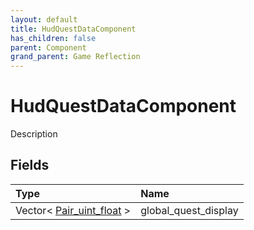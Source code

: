 ```yaml
---
layout: default
title: HudQuestDataComponent
has_children: false
parent: Component
grand_parent: Game Reflection
---
```

# HudQuestDataComponent
Description 

## Fields
| Type | Name |
|:-------------|:--------------|
| Vector< [Pair_uint_float](/game-reflection/classes/pair_uint_float.md) > | global_quest_display |

